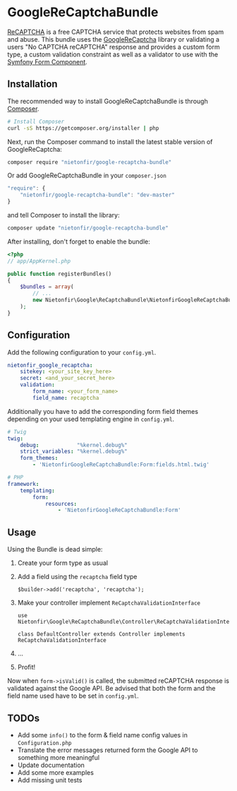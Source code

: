 GoogleReCaptchaBundle
=====================

[ReCAPTCHA](https://developers.google.com/recaptcha/) is a free CAPTCHA service that protects websites from spam and abuse.
This bundle uses the [GoogleReCaptcha](https://github.com/nietonfir/GoogleReCaptcha) library or validating a users "No CAPTCHA reCAPTCHA" response and provides a custom form type, a custom validation constraint as well as a validator to use with the [Symfony Form Component](https://github.com/symfony/Form).

Installation
------------

The recommended way to install GoogleReCaptchaBundle is through
[Composer](http://getcomposer.org).

```bash
# Install Composer
curl -sS https://getcomposer.org/installer | php
```

Next, run the Composer command to install the latest stable version of GoogleReCaptcha:

```bash
composer require "nietonfir/google-recaptcha-bundle"
```

Or add GoogleReCaptchaBundle in your `composer.json`

```js
"require": {
    "nietonfir/google-recaptcha-bundle": "dev-master"
}
```

and tell Composer to install the library:

``` bash
composer update "nietonfir/google-recaptcha-bundle"
```

After installing, don't forget to enable the bundle:

```php
<?php
// app/AppKernel.php

public function registerBundles()
{
    $bundles = array(
        // ...
        new Nietonfir\Google\ReCaptchaBundle\NietonfirGoogleReCaptchaBundle(),
    );
}
```

Configuration
-------------

Add the following configuration to your `config.yml`.
```yaml
nietonfir_google_recaptcha:
    sitekey: <your_site_key_here>
    secret: <and_your_secret_here>
    validation:
        form_name: <your_form_name>
        field_name: recaptcha
```

Additionally you have to add the corresponding form field themes depending on
your used templating engine in `config.yml`.

```yaml
# Twig
twig:
    debug:            "%kernel.debug%"
    strict_variables: "%kernel.debug%"
    form_themes:
        - 'NietonfirGoogleReCaptchaBundle:Form:fields.html.twig'

# PHP
framework:
    templating:
        form:
            resources:
                - 'NietonfirGoogleReCaptchaBundle:Form'
```

Usage
-----

Using the Bundle is dead simple:

1. Create your form type as usual
2. Add a field using the `recaptcha` field type
    
    ```
    $builder->add('recaptcha', 'recaptcha');
    ```
    
3. Make your controller implement `ReCaptchaValidationInterface`
    
    ```
    use Nietonfir\Google\ReCaptchaBundle\Controller\ReCaptchaValidationInterface;

    class DefaultController extends Controller implements ReCaptchaValidationInterface
    ```
    
4. …
5. Profit!

Now when `form->isValid()` is called, the submitted reCAPTCHA response is validated against the Google API.
Be advised that both the form and the field name used have to be set in `config.yml`.

TODOs
-----
* Add some `info()` to the form & field name config values in `Configuration.php`
* Translate the error messages returned form the Google API to something more meaningful
* Update documentation
* Add some more examples
* Add missing unit tests

